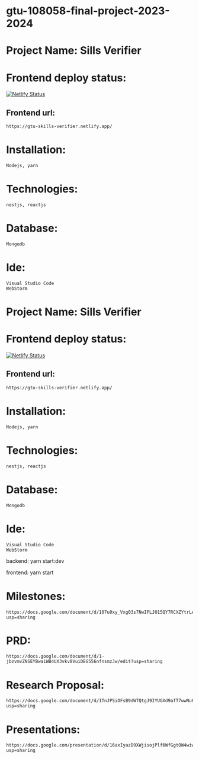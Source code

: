 # gtu-108058-final-project-2023-2024

# Project Name: Sills Verifier

# Frontend deploy status:
[![Netlify Status](https://api.netlify.com/api/v1/badges/b22f342b-a02c-4ed2-bc61-be5f7263d167/deploy-status)](https://app.netlify.com/sites/gtu-skills-verifier/deploys)

## Frontend url:
    https://gtu-skills-verifier.netlify.app/

# Installation:
    Nodejs, yarn

# Technologies: 
    nestjs, reactjs

# Database: 
    Mongodb

# Ide:
    Visual Studio Code
    WebStorm
# Project Name: Sills Verifier

# Frontend deploy status:
[![Netlify Status](https://api.netlify.com/api/v1/badges/b22f342b-a02c-4ed2-bc61-be5f7263d167/deploy-status)](https://app.netlify.com/sites/gtu-skills-verifier/deploys)

## Frontend url:
    https://gtu-skills-verifier.netlify.app/

# Installation:
    Nodejs, yarn

# Technologies: 
    nestjs, reactjs

# Database: 
    Mongodb

# Ide:
    Visual Studio Code
    WebStorm

backend:
yarn start:dev

frontend:
yarn start


# Milestones:
    https://docs.google.com/document/d/107u0xy_Vxg03s7NwIPLJO15QY7RCXZYtrLeVRY8iwOw/edit?usp=sharing

# PRD:
    https://docs.google.com/document/d/1-jbzvmvZNSEYBwaiWB4UX3vkv8VuiDEG556nfnsmzJw/edit?usp=sharing

# Research Proposal:
    https://docs.google.com/document/d/1TnJPSiOFsB9dWTQtgJ9IYUGXd9afT7wwNu61I0zg3b0/edit?usp=sharing

# Presentations:

    https://docs.google.com/presentation/d/16axIyazD9XWjisojPlf6WfGgtOW4wiwXug0e87EYNWU/edit?usp=sharing